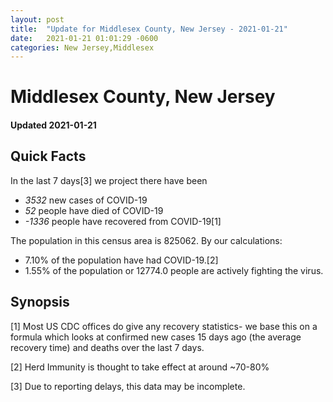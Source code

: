 ```yaml
---
layout: post
title:  "Update for Middlesex County, New Jersey - 2021-01-21"
date:   2021-01-21 01:01:29 -0600
categories: New Jersey,Middlesex
---
```


# Middlesex County, New Jersey
#### Updated 2021-01-21

## Quick Facts

In the last 7 days[3] we project there have been
- *3532* new cases of COVID-19
- *52* people have died of COVID-19
- *-1336* people have recovered from COVID-19[1]

The population in this census area is 825062. By our calculations:
- 7.10% of the population have had COVID-19.[2]
- 1.55% of the population or 12774.0 people are actively fighting the virus.

## Synopsis




[1] Most US CDC offices do give any recovery statistics- we base this on a formula which looks at confirmed new cases
15 days ago (the average recovery time) and deaths over the last 7 days.

[2] Herd Immunity is thought to take effect at around ~70-80%

[3] Due to reporting delays, this data may be incomplete.
 
    